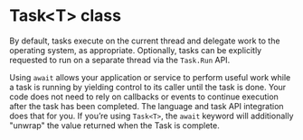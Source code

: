# Task\<T> class

By default, tasks execute on the current thread and delegate work to the operating system, as appropriate. Optionally, tasks can be explicitly requested to run on a separate thread via the `Task.Run` API.

Using `await` allows your application or service to perform useful work while a task is running by yielding control to its caller until the task is done. Your code does not need to rely on callbacks or events to continue execution after the task has been completed. The language and task API integration does that for you. If you’re using `Task<T>`, the `await` keyword will additionally "unwrap" the value returned when the Task is complete.
